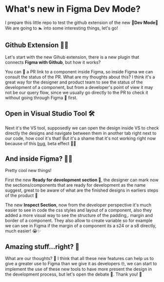 # What's new in Figma Dev Mode? 

I prepare this little repo to test the github extension of the new 💫**Dev Mode**💫 We are going to 🏊 into some interesting things, let's go!

## Github Extension 🐱‍💻

Let's start with the new Gihub extension, there is a new plugin that connects **Figma with Github**, but how it works?

You can 🔗 a PR link to a component inside Figma, so inside Figma we can consult the status of the PR. What are my thoughts about this? I think it's a great way for the designer and product team to see the status of the development of a component, but from a developer's point of view it may not be our query flow, since we usually go directly to the PR to check it without going through Figma 🎨 first.


## Open in Visual Studio Tool 🛠️

Next it's the VS tool, supposedly we can open the design inside VS to check directly the designs and navigate between them in another tab right next to our code, how cool it's that! But it's a shame that it's not working right now because of this [bug](https://forum.figma.com/t/vscode-extension-not-working/45724), beta effect 🧪😶

## And inside Figma? 🎨🤔
Pretty cool new things! 

First the new **Ready for development section 🎁**, the designer can mark now the sections/components that are ready for development as the name suggest, great to be aware of what are the finished designs in earliers steps of the product 👶

The new **Inspect Section**, now from the developer perspective it's much easier to see in code the css styles and layout of a component, also they added a more visual way to see the structure of the padding,. margin and border of a component. They also allow to create variable so for example we can see in Figma if the margin of a component its a s24 or a s8 directly, much easier! 😭✨

## Amazing stuff...right? 👀

What are our thoughts? 🧠 I think that all these new features can help us to give a greater use to Figma than we give it as developers 🤓, we can start to implement the use of these new tools to have more present the design in the development process, but let's open the debate 🍈. Thank you! 🤗
